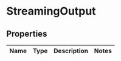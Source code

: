 # StreamingOutput

## Properties
Name | Type | Description | Notes
------------ | ------------- | ------------- | -------------
